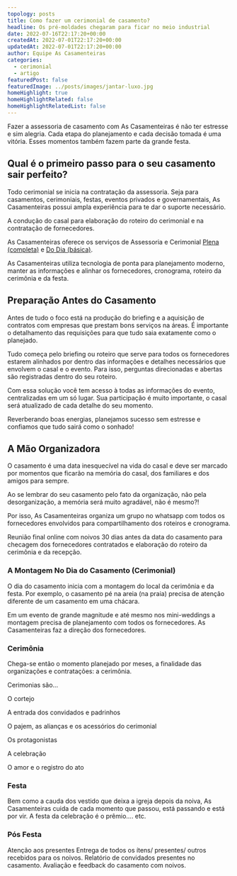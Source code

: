 ```yaml
---
topology: posts
title: Como fazer um cerimonial de casamento?
headline: Os pré-moldades chegaram para ficar no meio industrial
date: 2022-07-16T22:17:20+00:00
createdAt: 2022-07-01T22:17:20+00:00
updatedAt: 2022-07-01T22:17:20+00:00
author: Equipe As Casamenteiras
categories:
  - cerimonial
  - artigo
featuredPost: false
featuredImage: ../posts/images/jantar-luxo.jpg
homeHighlight: true
homeHighlightRelated: false
homeHighlightRelatedList: false
---
```


Fazer a assessoria de casamento com As Casamenteiras é não ter estresse e sim alegria. Cada etapa do planejamento e cada decisão tomada é uma vitória. Esses momentos também fazem parte da grande festa.

## Qual é o primeiro passo para o seu casamento sair perfeito?

Todo cerimonial se inicia na contratação da assessoria. Seja para casamentos, cerimoniais, festas, eventos privados e governamentais, As Casamenteiras possui ampla experiência para te dar o suporte necessário.

A condução do casal para elaboração do roteiro do cerimonial e na contratação de fornecedores.

As Casamenteiras oferece os serviços de Assessoria e Cerimonial [Plena (completa)](/assessoria-cerimonial-plena-completa) e [Do Dia (básica)](/assessoria-cerimonial-basica-dia).

As Casamenteiras utiliza tecnologia de ponta para planejamento moderno, manter as informações e alinhar os fornecedores, cronograma, roteiro da cerimônia e da festa.

## Preparação Antes do Casamento

Antes de tudo o foco está na produção do briefing e a aquisição de contratos com empresas que prestam bons serviços na áreas. É importante o detalhamento das requisições para que tudo saia exatamente como o planejado.

Tudo começa pelo briefing ou roteiro que serve para todos os fornecedores estarem alinhados por dentro das informações e detalhes necessários que envolvem o casal e o evento. Para isso, perguntas direcionadas e abertas são registradas dentro do seu roteiro.

Com essa solução você tem acesso à todas as informações do evento, centralizadas em um só lugar. Sua participação é muito importante, o casal será atualizado de cada detalhe do seu momento.

Reverberando boas energias, planejamos sucesso sem estresse e confiamos que tudo sairá como o sonhado!

## A Mão Organizadora

O casamento é uma data inesquecível na vida do casal e deve ser marcado por momentos que ficarão na memória do casal, dos familiares e dos amigos para sempre.

Ao se lembrar do seu casamento pelo fato da organização, não pela desorganização, a memória será muito agradável, não é mesmo?!

Por isso, As Casamenteiras organiza um grupo no whatsapp com todos os fornecedores envolvidos para compartilhamento dos roteiros e cronograma.

Reunião final online com noivos 30 dias antes da data do casamento para checagem dos fornecedores contratados e elaboração do roteiro da cerimônia e da recepção.

### A Montagem No Dia do Casamento (Cerimonial)

O dia do casamento inicia com a montagem do local da cerimônia e da festa. Por exemplo, o casamento pé na areia (na praia) precisa de atenção diferente de um casamento em uma chácara.

Em um evento de grande magnitude e até mesmo nos mini-weddings a montagem precisa de planejamento com todos os fornecedores. As Casamenteiras faz a direção dos fornecedores.

### Cerimônia

Chega-se então o momento planejado por meses, a finalidade das organizações e contratações: a cerimônia.

Cerimonias são...

O cortejo

A entrada dos convidados e padrinhos

O pajem, as alianças e os acessórios do cerimonial

Os protagonistas

A celebração

O amor e o registro do ato

### Festa

Bem como a cauda dos vestido que deixa a igreja depois da noiva, As Casamenteiras cuida de cada momento que passou, está passando e está por vir. A festa da celebração é o prêmio.... etc.

### Pós Festa

Atenção aos presentes
Entrega de todos os ítens/ presentes/ outros recebidos para os noivos.
Relatório de convidados presentes no casamento.
Avaliação e feedback do casamento com noivos.
